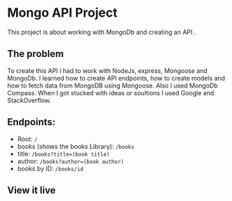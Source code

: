 # Mongo API Project

This project is about working with MongoDb and creating an API .

## The problem

To create this API I had to work with NodeJs, express, Mongoose and MongoDb. I learned how to create API endpoints, how to create models and how to fetch data from MongoDB using Mongoose. Also I used MongoDb Compass. When I got stucked with ideas or soultions I used Google and StackOverflow.

##  Endpoints:
- Root: `/`
- books (shows the books Library): `/books` 
- title: `/books?title=(book title)`
- author: `/books?author=(book author)`
- books by ID: `/books/id`

## View it live

